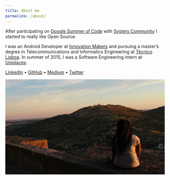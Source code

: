 ```yaml
---
title: About me
permalink: /about/
---
```


After participating on [Google Summer of Code](https://summerofcode.withgoogle.com) with [Systers Community](https://anitab.org/systers/) I started to really like Open Source.

I was an Android Developer at [Innovation Makers](https://inm.pt/) and pursuing a master’s degree in Telecommunications and Informatics Engineering at [Técnico Lisboa](https://tecnico.ulisboa.pt/). In summer of 2015, I was a Software Engineering intern at [Uniplaces](https://uniplaces.com/).

[LinkedIn](https://www.linkedin.com/in/isabelcmdcosta) • [GitHub](https://github.com/isabelcosta) • [Medium](https://medium.com/@isabelcmdcosta) • [Twitter](https://twitter.com/isabelcmdcosta)


![Isabel in hometown](/assets/images/me-in-hometown.jpg)
